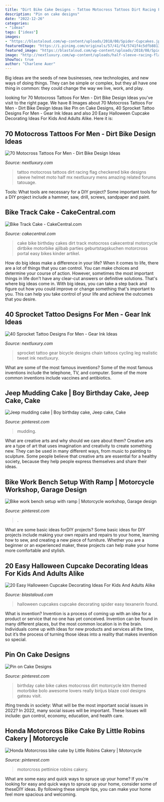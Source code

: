 ```yaml
---
title: "Dirt Bike Cake Designs - Tattoo Motocross Tattoos Dirt Racing Flag Checkered Bike Designs Sleeve Helmet Moto Half Mx Nextluxury Mens Amazing Related Forums Tatouage"
description: "Pin on cake designs"
date: "2022-12-26"
categories:
- "ideas"
tags: ["ideas"]
images:
- "https://blastaloud.com/wp-content/uploads/2018/08/Spider-Cupcakes.jpg"
featuredImage: "https://i.pinimg.com/originals/57/41/f4/5741f4c5dfb881308784dc3ebf149785.jpg"
featured_image: "https://blastaloud.com/wp-content/uploads/2018/08/Spider-Cupcakes.jpg"
image: "http://nextluxury.com/wp-content/uploads/half-sleeve-racing-flag-motocross-helmet-mens-tattoos.jpg"
ShowToc: true
author: "Charlene Auer"
---
```



Big ideas are the seeds of new businesses, new technologies, and new ways of doing things. They can be simple or complex, but they all have one thing in common: they could change the way we live, work, and play.

	

		
looking for 70 Motocross Tattoos For Men - Dirt Bike Design Ideas you've visit to the right page. We have 8 Images about 70 Motocross Tattoos For Men - Dirt Bike Design Ideas like Pin on Cake Designs, 40 Sprocket Tattoo Designs For Men - Gear Ink Ideas and also 20 Easy Halloween Cupcake Decorating Ideas For Kids And Adults Alike. Here it is:
		
    
## 70 Motocross Tattoos For Men - Dirt Bike Design Ideas

<img loading=lazy src="http://nextluxury.com/wp-content/uploads/half-sleeve-racing-flag-motocross-helmet-mens-tattoos.jpg" onerror="this.onerror=null;this.src='https://tse2.mm.bing.net/th?id=OIP.RKTXLIvWc3AQl3rbDuVzbwHaG4&amp;pid=15.1';" alt="70 Motocross Tattoos For Men - Dirt Bike Design Ideas">

_Source: nextluxury.com_

>tattoo motocross tattoos dirt racing flag checkered bike designs sleeve helmet moto half mx nextluxury mens amazing related forums tatouage. 

	

Tools: What tools are necessary for a DIY project?
Some important tools for a DIY project include a hammer, saw, drill, screws, sandpaper and paint.

    
## Bike Track Cake - CakeCentral.com

<img loading=lazy src="https://cdn001.cakecentral.com/gallery/2015/03/900_803194D7fr_bike-track-cake.jpg" onerror="this.onerror=null;this.src='https://tse1.mm.bing.net/th?id=OIP.zE96SVq_FqskeDOrRQHTOAHaLH&amp;pid=15.1';" alt="Bike Track Cake - CakeCentral.com">

_Source: cakecentral.com_

>cake bike birthday cakes dirt track motocross cakecentral motorcycle dirtbike motorbike ajilbab parties geburtstagskuchen motorcross portal easy bikes kinder artikel. 

	

How do big ideas make a difference in your life?
When it comes to life, there are a lot of things that you can control. You can make choices and determine your course of action. However, sometimes the most important things in life don't have any clear-cut answers or definitive solutions. That's where big ideas come in. With big ideas, you can take a step back and figure out how you could improve or change something that's important to you. This can help you take control of your life and achieve the outcomes that you desire.

    
## 40 Sprocket Tattoo Designs For Men - Gear Ink Ideas

<img loading=lazy src="http://nextluxury.com/wp-content/uploads/realistic-guys-sprocket-leg-tattoos.jpg" onerror="this.onerror=null;this.src='https://tse1.mm.bing.net/th?id=OIP.5pm_WQJgi0laIk8i1Yvq4wHaHa&amp;pid=15.1';" alt="40 Sprocket Tattoo Designs For Men - Gear Ink Ideas">

_Source: nextluxury.com_

>sprocket tattoo gear bicycle designs chain tattoos cycling leg realistic tweet ink nextluxury. 

	

What are some of the most famous inventions?
Some of the most famous inventions include the telephone, TV, and computer. Some of the more common inventions include vaccines and antibiotics.

    
## Jeep Mudding Cake | Boy Birthday Cake, Jeep Cake, Cake

<img loading=lazy src="https://i.pinimg.com/originals/57/41/f4/5741f4c5dfb881308784dc3ebf149785.jpg" onerror="this.onerror=null;this.src='https://tse1.mm.bing.net/th?id=OIP.ugvskO-GTl4FtpTLSLZiAAHaJ4&amp;pid=15.1';" alt="Jeep mudding cake | Boy birthday cake, Jeep cake, Cake">

_Source: pinterest.com_

>mudding. 

	

What are creative arts and why should we care about them?
Creative arts are a type of art that uses imagination and creativity to create something new. They can be used in many different ways, from music to painting to sculpture. Some people believe that creative arts are essential for a healthy society, because they help people express themselves and share their ideas.

    
## Bike Work Bench Setup With Ramp | Motorcycle Workshop, Garage Design

<img loading=lazy src="https://i.pinimg.com/736x/da/ef/40/daef40f9ce95757d6608f5be3eb32598.jpg" onerror="this.onerror=null;this.src='https://tse2.mm.bing.net/th?id=OIP.NRR9LRSgXssU_xMEg9V-GQHaFj&amp;pid=15.1';" alt="Bike work bench setup with ramp | Motorcycle workshop, Garage design">

_Source: pinterest.com_

>. 

	

What are some basic ideas forDIY projects?
Some basic ideas for DIY projects include making your own repairs and repairs to your home, learning how to sew, and creating a new piece of furniture. Whether you are a beginner or an experienced maker, these projects can help make your home more comfortable and stylish.

    
## 20 Easy Halloween Cupcake Decorating Ideas For Kids And Adults Alike

<img loading=lazy src="https://blastaloud.com/wp-content/uploads/2018/08/Spider-Cupcakes.jpg" onerror="this.onerror=null;this.src='https://tse2.mm.bing.net/th?id=OIP.hubbelTA-rno77_7bhH2XAHaLH&amp;pid=15.1';" alt="20 Easy Halloween Cupcake Decorating Ideas For Kids And Adults Alike">

_Source: blastaloud.com_

>halloween cupcakes cupcake decorating spider easy texanerin found. 

	

What is invention?
Invention is a process of coming up with an idea for a product or service that no one has yet conceived. Invention can be found in many different places, but the most common location is in the brain. Individuals come up with ideas for new products and services all the time, but it’s the process of turning those ideas into a reality that makes invention so special.

    
## Pin On Cake Designs

<img loading=lazy src="https://i.pinimg.com/736x/36/f6/e4/36f6e4dcfc921c3676b18cbe988e4de4--motorcycle-birthday-cakes-motorbike-cake.jpg" onerror="this.onerror=null;this.src='https://tse1.mm.bing.net/th?id=OIP.NaOD-YQawvVgTqkZg1y3NQHaJ3&amp;pid=15.1';" alt="Pin on Cake Designs">

_Source: pinterest.com_

>birthday cake bike cakes motocross dirt motorcycle ktm themed motorbike bolo awesome lovers really birijus blaze cool designs gateau visit. 

	

ifting trends in society: What will be the most important social issues in 2022?
In 2022, many social issues will be important. These Issues will include: gun control, economy, education, and health care.

    
## Honda Motorcross Bike Cake By Little Robins Cakery | Motorcycle

<img loading=lazy src="https://i.pinimg.com/736x/7a/0c/c6/7a0cc616400e5547e9ace9a399f4c0f1.jpg" onerror="this.onerror=null;this.src='https://tse3.mm.bing.net/th?id=OIP.BCzxPERFX8EHwmlR8zNlkQHaIz&amp;pid=15.1';" alt="Honda Motorcross bike cake by Little Robins Cakery | Motorcycle">

_Source: pinterest.com_

>motorcross pettinice robins cakery. 

	

What are some easy and quick ways to spruce up your home?
If you're looking for easy and quick ways to spruce up your home, consider some of theseDIY ideas. By following these simple tips, you can make your home feel more spacious and welcoming.

